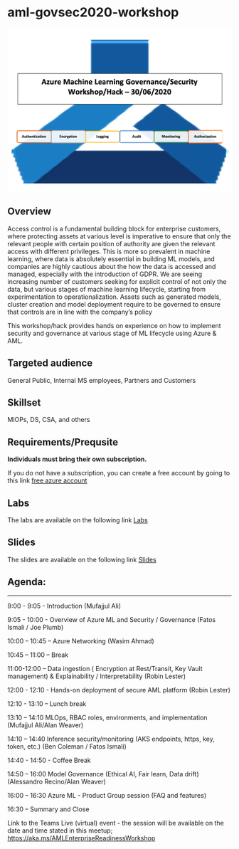# aml-govsec2020-workshop


![alt text](img/img1.png)

## Overview

Access control is a fundamental building block for enterprise customers, where protecting assets at various level is imperative to ensure that only the relevant people with certain position of authority are given the relevant access with different privileges. This is more so prevalent in machine learning, where data is absolutely essential in building ML models, and companies are highly cautious about the how the data is accessed and managed, especially with the introduction of GDPR.  We are seeing increasing number of customers seeking for explicit control of not only the data, but various stages of machine learning lifecycle, starting from experimentation to operationalization. Assets such as generated models, cluster creation and model deployment require to be governed to ensure that controls are in line with the company’s policy

This workshop/hack provides hands on experience on how to implement security and governance at various stage of ML lifecycle using Azure & AML.


## Targeted audience
General Public, Internal MS employees, Partners and Customers 

## Skillset  
MlOPs, DS, CSA, and others


## Requirements/Prequsite 
**Individuals must bring their own subscription.**

If you do not have a subscription, you can create a free account by going to this link [free azure account](https://azure.microsoft.com/en-gb/free/search/?&OCID=AID2000125_SEM_Xvn0NgAAAQ0pAAG6:20200629090126:s&msclkid=9c0eb6425d2b1b0b16dee8bba9187880&ef_id=Xvn0NgAAAQ0pAAG6:20200629090126:s&dclid=CLygivWXp-oCFUruUQod3UIHtA)



## Labs 

The labs are available on the following link [Labs](https://github.com/mufajjul/aml-govsec2020-workshop/tree/master/labs)

## Slides
The slides are available on the following link [Slides](https://github.com/mufajjul/aml-govsec2020-workshop/tree/master/slides)


##  Agenda:
-----------

9:00 - 9:05 - Introduction (Mufajjul Ali)

9:05 - 10:00 - Overview of Azure ML and Security / Governance (Fatos Ismali / Joe Plumb)

10:00 – 10:45 – Azure Networking (Wasim Ahmad)

10:45 – 11:00 – Break

11:00-12:00 – Data ingestion ( Encryption at Rest/Transit, Key Vault management) & Explainability / Interpretability (Robin Lester)

12:00 - 12:10 - Hands-on deployment of secure AML platform (Robin Lester)

12:10 - 13:10 – Lunch break

13:10 – 14:10 MLOps, RBAC roles, environments, and implementation (Mufajjul Ali/Alan Weaver)

14:10 – 14:40 Inference security/monitoring (AKS endpoints, https, key, token, etc.) (Ben Coleman / Fatos Ismali)

14:40 - 14:50 - Coffee Break

14:50 – 16:00 Model Governance (Ethical AI, Fair learn, Data drift) (Alessandro Recino/Alan Weaver)

16:00 – 16:30 Azure ML - Product Group session (FAQ and features)

16:30 – Summary and Close

Link to the Teams Live (virtual) event - the session will be available on the date and time stated in this meetup;
https://aka.ms/AMLEnterpriseReadinessWorkshop

